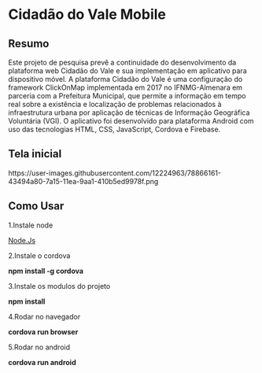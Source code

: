 <h1>Cidadão do Vale Mobile</h1>

<h2>Resumo</h2>

Este projeto de pesquisa prevê a continuidade do desenvolvimento da plataforma web Cidadão do Vale e sua implementação em aplicativo para dispositivo móvel. A plataforma Cidadão do Vale é uma configuração do framework ClickOnMap implementada em 2017 no IFNMG-Almenara em parceria com a Prefeitura Municipal, que permite a informação em tempo real sobre a existência e localização de problemas relacionados à infraestrutura urbana por aplicação de técnicas de Informação Geográfica Voluntária (VGI). O aplicativo foi desenvolvido para plataforma Android com uso das tecnologias HTML, CSS, JavaScript, Cordova e Firebase.

<h2>Tela inicial</h2>
https://user-images.githubusercontent.com/12224963/78866161-43494a80-7a15-11ea-9aa1-410b5ed9978f.png

<h2>Como Usar</h2>

1.Instale node

[Node.Js](https://nodejs.org/en/)

2.Instale o cordova

**npm install -g cordova**

3.Instale os modulos do projeto

**npm install**

4.Rodar no navegador

**cordova run browser**

5.Rodar no android

**cordova run android**
